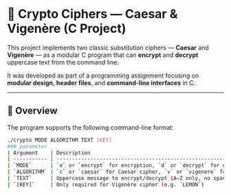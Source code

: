 # 🔐 Crypto Ciphers — Caesar & Vigenère (C Project)

This project implements two classic substitution ciphers — **Caesar** and **Vigenère** — as a modular C program that can **encrypt** and **decrypt** uppercase text from the command line.

It was developed as part of a programming assignment focusing on **modular design**, **header files**, and **command-line interfaces** in C.

---

## 🧩 Overview

The program supports the following command-line format:

```bash
./crypto MODE ALGORITHM TEXT [KEY]
### parameter
| Argument    | Description                                                              |
| ----------- | ------------------------------------------------------------------------ |
| `MODE`      | `e` or `encrypt` for encryption, `d` or `decrypt` for decryption         |
| `ALGORITHM` | `c` or `caesar` for Caesar cipher, `v` or `vigenere` for Vigenère cipher |
| `TEXT`      | Uppercase message to encrypt/decrypt (A–Z only, no spaces)               |
| `[KEY]`     | Only required for Vigenère cipher (e.g. `LEMON`)                         |
